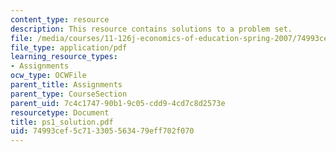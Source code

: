 ```yaml
---
content_type: resource
description: This resource contains solutions to a problem set.
file: /media/courses/11-126j-economics-of-education-spring-2007/74993cef5c713305563479eff702f070_ps1_solution.pdf
file_type: application/pdf
learning_resource_types:
- Assignments
ocw_type: OCWFile
parent_title: Assignments
parent_type: CourseSection
parent_uid: 7c4c1747-90b1-9c05-cdd9-4cd7c8d2573e
resourcetype: Document
title: ps1_solution.pdf
uid: 74993cef-5c71-3305-5634-79eff702f070
---
```

